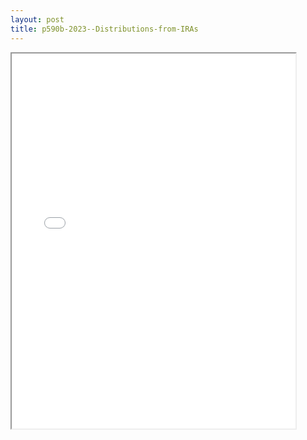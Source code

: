 ```yaml
---
layout: post
title: p590b-2023--Distributions-from-IRAs
---
```


<div class="pdf-container">
<iframe src="/ea/assets/pdfs/p590b-2023--Distributions-from-IRAs.pdf" height="600" width="90%" allowFullScreen="true"></iframe>
</div>

